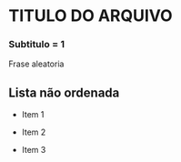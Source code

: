 # TITULO DO ARQUIVO

### Subtitulo = 1

Frase aleatoria

## Lista não ordenada

- Item 1

- Item 2

- Item 3
